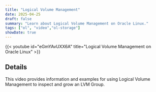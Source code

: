 ```yaml
---
title: "Logical Volume Management"
date: 2025-04-25
draft: false
summary: "Learn about Logical Volume Management on Oracle Linux."
tags: ["ol", "video","ol-storage"]
showDate: true
---
```


{{< youtube id="eGmYAvUXX6A" title="Logical Volume Management on Oracle Linux" >}}

## Details

This video provides information and examples for using Logical Volume Management to inspect and grow an LVM Group.
